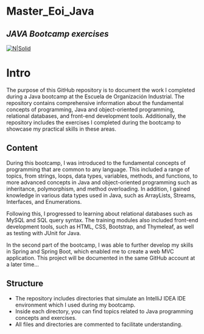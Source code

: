 # Master_Eoi_Java
## _JAVA Bootcamp exercises_

[![N|Solid](https://www.eoi.es/sites/default/files/logo-eoi.png)](https://www.eoi.es/es/cursos/90766/curso-de-java-presencial-virtual-online-ambito-nacional)

# Intro

The purpose of this GitHub repository is to document the work I completed during a Java bootcamp at the Escuela de Organización Industrial. The repository contains comprehensive information about the fundamental concepts of programming, Java and object-oriented programming, relational databases, and front-end development tools. Additionally, the repository includes the exercises I completed during the bootcamp to showcase my practical skills in these areas.

## Content

During this bootcamp, I was introduced to the fundamental concepts of programming that are common to any language. This included a range of topics, from strings, loops, data types, variables, methods, and functions, to more advanced concepts in Java and object-oriented programming such as inheritance, polymorphism, and method overloading. In addition, I gained knowledge in various data types used in Java, such as ArrayLists, Streams, Interfaces, and Enumerations.

Following this, I progressed to learning about relational databases such as MySQL and SQL query syntax. The training modules also included front-end development tools, such as HTML, CSS, Bootstrap, and Thymeleaf, as well as testing with JUnit for Java.

In the second part of the bootcamp, I was able to further develop my skills in Spring and Spring Boot, which enabled me to create a web MVC application. This project will be documented in the same GitHub account at a later time... 

## Structure

- The repository includes directories that simulate an IntelliJ IDEA IDE environment which I used during my bootcamp.
- Inside each directory, you can find topics related to Java programming concepts and exercises.
- All files and directories are commented to facilitate understanding.
